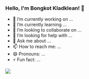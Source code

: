 ### Hello, I'm Bongkot Kladklean! 👋

- 🔭 I’m currently working on ...
- 🌱 I’m currently learning ...
- 👯 I’m looking to collaborate on ...
- 🤔 I’m looking for help with ...
- 💬 Ask me about ...
- 📫 How to reach me: ...
- 😄 Pronouns: ...
- ⚡ Fun fact: ...

<img src="https://github-readme-stats.vercel.app/api?username=bongkot-kladklaen&&show_icons=true&title_color=ffffff&icon_color=CDB380&text_color=E8DDCB&bg_color=031634">
